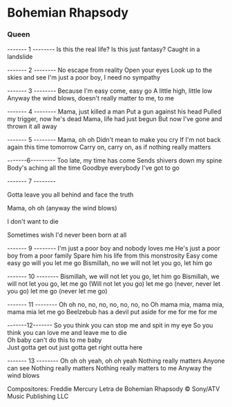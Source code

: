 # Bohemian Rhapsody

### Queen



------- 1 --------
Is this the real life?
Is this just fantasy?
Caught in a landslide

------- 2 --------
No escape from reality
Open your eyes
Look up to the skies and see
I'm just a poor boy, I need no sympathy

------- 3 --------
Because I'm easy come, easy go
A little high, little low
Anyway the wind blows, doesn't really matter to me, to me


------- 4 --------
Mama, just killed a man
Put a gun against his head
Pulled my trigger, now he's dead
Mama, life had just begun
But now I've gone and thrown it all away

------- 5 --------
Mama, oh oh
Didn't mean to make you cry
If I'm not back again this time tomorrow
Carry on, carry on, as if nothing really matters

-------6---------
Too late, my time has come
Sends shivers down my spine
Body's aching all the time
Goodbye everybody I've got to go


------- 7 --------

Gotta leave you all behind and face the truth

Mama, oh oh (anyway the wind blows)

I don't want to die

Sometimes wish I'd never been born at all

------- 9 --------
I'm just a poor boy and nobody loves me
He's just a poor boy from a poor family
Spare him his life from this monstrosity
Easy come easy go will you let me go
Bismillah, no we will not let you go, let him go

------- 10 --------
Bismillah, we will not let you go, let him go
Bismillah, we will not let you go, let me go
(Will not let you go) let me go (never, never let you go) let me go (never let me go)

------- 11 --------
Oh oh no, no, no, no, no, no, no
Oh mama mia, mama mia, mama mia let me go
Beelzebub has a devil put aside for me for me for me

-------12-------
So you think you can stop me and spit in my eye
So you think you can love me and leave me to die  
Oh baby can't do this to me baby  
Just gotta get out just gotta get right outta here

------- 13 --------
Oh oh oh yeah, oh oh yeah
Nothing really matters
Anyone can see
Nothing really matters
Nothing really matters to me
Anyway the wind blows


Compositores: Freddie Mercury
Letra de Bohemian Rhapsody © Sony/ATV Music Publishing LLC
